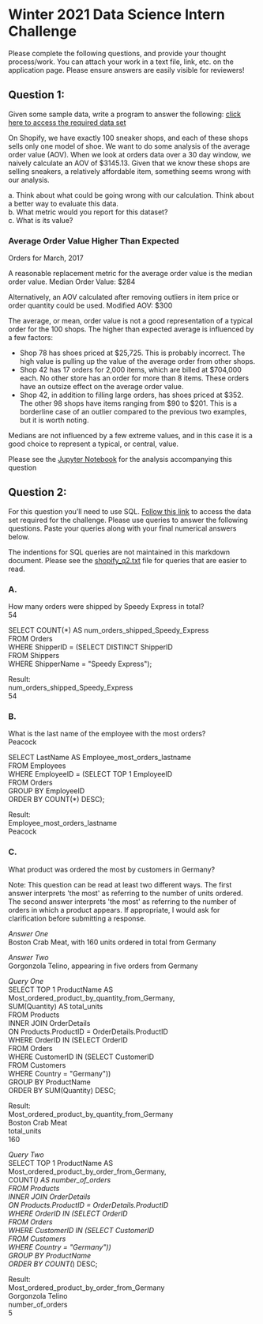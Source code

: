 # Winter 2021 Data Science Intern Challenge #

Please complete the following questions, and provide your thought process/work. You can attach your work in a text file, link, etc. on the application page. Please ensure answers are easily visible for reviewers!

## Question 1: ##
Given some sample data, write a program to answer the following: [click here to access the required data set](https://docs.google.com/spreadsheets/d/16i38oonuX1y1g7C_UAmiK9GkY7cS-64DfiDMNiR41LM/edit#gid=0)

On Shopify, we have exactly 100 sneaker shops, and each of these shops sells only one model of shoe. We want to do some analysis of the average order value (AOV). When we look at orders data over a 30 day window, we naively calculate an AOV of $3145.13. Given that we know these shops are selling sneakers, a relatively affordable item, something seems wrong with our analysis. 

a. Think about what could be going wrong with our calculation. Think about a better way to evaluate this data.  
b. What metric would you report for this dataset?  
c. What is its value?  


### Average Order Value Higher Than Expected ###
Orders for March, 2017

A reasonable replacement metric for the average order value is the median order value.
Median Order Value: $284

Alternatively, an AOV calculated after removing outliers in item price or order quantity could be used.
Modified AOV: $300

The average, or mean, order value is not a good representation of a typical order for the 100 shops. The higher than expected average is influenced by a few factors:
 - Shop 78 has shoes priced at $25,725. This is probably incorrect. The high value is pulling up the value of the average order from other shops.
 - Shop 42 has 17 orders for 2,000 items, which are billed at $704,000 each. No other store has an order for more than 8 items. These orders have an outsize effect on the average order value.
 - Shop 42, in addition to filling large orders, has shoes priced at $352. The other 98 shops have items ranging from $90 to $201. This is a borderline case of an outlier compared to the previous two examples, but it is worth noting.

Medians are not influenced by a few extreme values, and in this case it is a good choice to represent a typical, or central, value.

Please see the [Jupyter Notebook](shopify_q1.ipynb) for the analysis accompanying this question

## Question 2: ##
For this question you’ll need to use SQL. [Follow this link](https://www.w3schools.com/SQL/TRYSQL.ASP?FILENAME=TRYSQL_SELECT_ALL) to access the data set required for the challenge. Please use queries to answer the following questions. Paste your queries along with your final numerical answers below.

The indentions for SQL queries are not maintained in this markdown document. Please see the [shopify_q2.txt](shopify_q2.txt) file for queries that are easier to read.

### A. ###
How many orders were shipped by Speedy Express in total?  
54

SELECT COUNT(*) AS num_orders_shipped_Speedy_Express  
FROM Orders  
WHERE ShipperID = (SELECT DISTINCT ShipperID  
                   FROM Shippers  
                   WHERE ShipperName = "Speedy Express");  

Result:  
num_orders_shipped_Speedy_Express  
54

### B. ###
What is the last name of the employee with the most orders?  
Peacock  

SELECT LastName AS Employee_most_orders_lastname  
FROM Employees  
WHERE EmployeeID = (SELECT TOP 1 EmployeeID  
					FROM Orders  
					GROUP BY EmployeeID  
					ORDER BY COUNT(*) DESC);  

Result:  
Employee_most_orders_lastname  
Peacock  

### C. ###
What product was ordered the most by customers in Germany?  

Note: This question can be read at least two different ways. The first answer interprets 'the most' as referring to the number of units ordered. The second answer interprets 'the most' as referring to the number of orders in which a product appears. If appropriate, I would ask for clarification before submitting a response.   

*Answer One*  
Boston Crab Meat, with 160 units ordered in total from Germany  

*Answer Two*  
Gorgonzola Telino, appearing in five orders from Germany 

*Query One*  
SELECT TOP 1 ProductName AS Most_ordered_product_by_quantity_from_Germany,  
       SUM(Quantity) AS total_units  
FROM Products  
INNER JOIN OrderDetails  
ON Products.ProductID = OrderDetails.ProductID  
WHERE OrderID IN (SELECT OrderID  
				  FROM Orders  
                  WHERE CustomerID IN (SELECT CustomerID  
                                       FROM Customers  
                                       WHERE Country = "Germany"))  
GROUP BY ProductName  
ORDER BY SUM(Quantity) DESC;  

Result:  
Most_ordered_product_by_quantity_from_Germany  
Boston Crab Meat  
total_units  
160  

*Query Two*  
SELECT TOP 1 ProductName AS Most_ordered_product_by_order_from_Germany,  
       COUNT(*) AS number_of_orders  
FROM Products  
INNER JOIN OrderDetails  
ON Products.ProductID = OrderDetails.ProductID  
WHERE OrderID IN (SELECT OrderID  
				  FROM Orders  
                  WHERE CustomerID IN (SELECT CustomerID  
                                       FROM Customers  
                                       WHERE Country = "Germany"))  
GROUP BY ProductName  
ORDER BY COUNT(*) DESC;  

Result:  
Most_ordered_product_by_order_from_Germany  
Gorgonzola Telino  
number_of_orders  
5  
